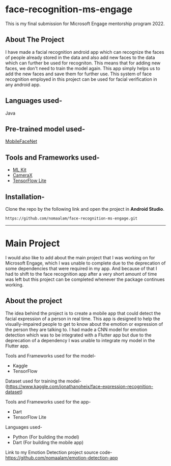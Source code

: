 # face-recognition-ms-engage
This is my final submission for Microsoft Engage mentorship program 2022.

## About The Project
I have made a facial recognition android app which can recognize the faces of people already stored in the data and also add new faces to the data which can further be used for recogniton.
This means that for adding new faces, we don't need to train the model again. This app simply helps us to add the new faces and save them for further use.
This system of face recognition employed in this project can be used for facial verification in any android app.

## Languages used-
Java

## Pre-trained model used-
[MobileFaceNet](https://github.com/sirius-ai/MobileFaceNet_TF)

## Tools and Frameworks used-
* [ML Kit](https://developers.google.com/ml-kit)
* [CameraX](https://developer.android.com/training/camerax)
* [TensorFlow Lite](https://www.tensorflow.org/lite)


## Installation-
Clone the repo by the following link and open the project in **Android Studio**.
```
https://github.com/nomaalam/face-recognition-ms-engage.git
```


-----------------------------------------------------------------------------------------------------------------------------------------------------------------------


# Main Project
I would also like to add about the main project that I was working on for Microsoft Engage, which I was unable to complete due to the deprecation of some dependencies that were required in my app. And because of that I had to shift to the face recognition app after a very short amount of time was left but this project can be completed whenever the package continues working.

## About the project
The idea behind the project is to create a mobile app that could detect the facial expression of a person in real time. This app is designed to help the visually-impaired people to get to know about the emotion or expression of the person they are talking to.
I had made a CNN model for emotion detection which was to be integrated with a Flutter app but due to the deprecation of a dependency I was unable to integrate my model in the Flutter app.

Tools and Frameworks used for the model-
* Kaggle
* TensorFlow

Dataset used for training the model-
(https://www.kaggle.com/jonathanoheix/face-expression-recognition-dataset)

Tools and Frameworks used for the app-
* Dart
* TensorFlow Lite

Languages used-
* Python (For building the model)
* Dart (For building the mobile app)

Link to my Emotion Detection project source code- https://github.com/nomaalam/emotion-detection-app
